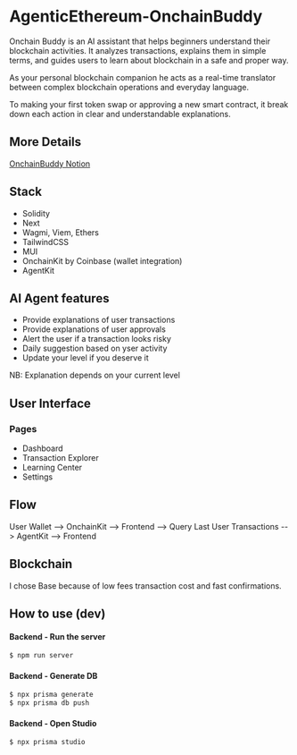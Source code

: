 # AgenticEthereum-OnchainBuddy

Onchain Buddy is an AI assistant that helps beginners understand their blockchain activities. It analyzes transactions, explains them in simple terms, and guides users to learn about blockchain in a safe and proper way.

As your personal blockchain companion he acts as a real-time translator between complex blockchain operations and everyday language.

To making your first token swap or approving a new smart contract, it break down each action in clear and understandable explanations.

## More Details

[OnchainBuddy Notion](https://www.notion.so/ETHGlobal_OnchainBuddy-18fa0cf912048044a489c3bb8ddce7f3?pvs=4)

## Stack

- Solidity
- Next
- Wagmi, Viem, Ethers
- TailwindCSS
- MUI
- OnchainKit by Coinbase (wallet integration)
- AgentKit

## AI Agent features

- Provide explanations of user transactions
- Provide explanations of user approvals
- Alert the user if a transaction looks risky
- Daily suggestion based on yser activity
- Update your level if you deserve it

NB: Explanation depends on your current level

## User Interface

### Pages

- Dashboard
- Transaction Explorer
- Learning Center
- Settings

## Flow

User Wallet --> OnchainKit --> Frontend --> Query Last User Transactions --> AgentKit --> Frontend

## Blockchain

I chose Base because of low fees transaction cost and fast confirmations.

## How to use (dev)

#### Backend - Run the server

```bash
$ npm run server
```

#### Backend - Generate DB

```bash
$ npx prisma generate
$ npx prisma db push
```

#### Backend - Open Studio

```bash
$ npx prisma studio
```